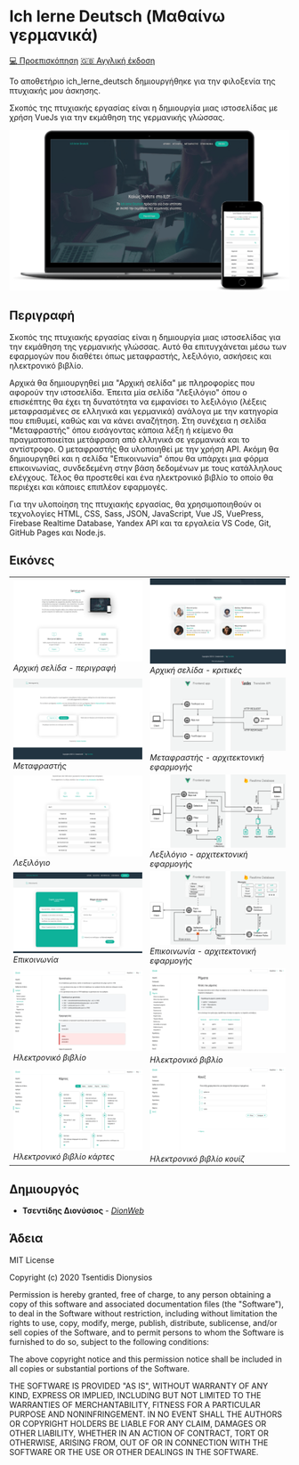 # Ich lerne Deutsch (Μαθαίνω γερμανικά)

[:computer: Προεπισκόπηση](https://ichlernedeutsch.info/) [:uk: Αγγλική έκδοση](README_en.md)

Το αποθετήριο ich_lerne_deutsch δημιουργήθηκε για την φιλοξενία της πτυχιακής μου άσκησης.

Σκοπός της πτυχιακής εργασίας είναι η δημιουργία μιας ιστοσελίδας με χρήση VueJs για την εκμάθηση της γερμανικής γλώσσας.

![Mockup](https://raw.githubusercontent.com/dionweb/ich_lerne_deutsch/screenshots/mockup.png)

## Περιγραφή

Σκοπός της πτυχιακής εργασίας είναι η δημιουργία μιας ιστοσελίδας για την εκμάθηση της γερμανικής γλώσσας. Αυτό θα επιτυγχάνεται μέσω των εφαρμογών που διαθέτει όπως μεταφραστής, λεξιλόγιο, ασκήσεις και ηλεκτρονικό βιβλίο.

Αρχικά θα δημιουργηθεί μια "Αρχική σελίδα" με πληροφορίες που αφορούν την ιστοσελίδα. Έπειτα μία σελίδα "Λεξιλόγιο" όπου ο επισκέπτης θα έχει τη δυνατότητα να εμφανίσει το λεξιλόγιο (λέξεις μεταφρασμένες σε ελληνικά και γερμανικά) ανάλογα με την κατηγορία που επιθυμεί, καθώς και να κάνει αναζήτηση. Στη συνέχεια η σελίδα "Μεταφραστής" όπου εισάγοντας κάποια λέξη ή κείμενο θα πραγματοποιείται μετάφραση από ελληνικά σε γερμανικά και το αντίστροφο. Ο μεταφραστής θα υλοποιηθεί με την χρήση API. Ακόμη θα δημιουργηθεί και η σελίδα "Επικοινωνία" όπου θα υπάρχει μια φόρμα επικοινωνίας, συνδεδεμένη στην βάση δεδομένων με τους κατάλληλους ελέγχους. Τέλος θα προστεθεί και ένα ηλεκτρονικό βιβλίο το οποίο θα περιέχει και κάποιες επιπλέον εφαρμογές.

Για την υλοποίηση της πτυχιακής εργασίας, θα χρησιμοποιηθούν οι τεχνολογίες HTML, CSS, Sass, JSON, JavaScript, Vue JS, VuePress, Firebase Realtime Database, Yandex API και τα εργαλεία VS Code, Git, GitHub Pages και Node.js.

## Εικόνες

|                                                                                                                                             |                                                                                                                                                                              |
| ------------------------------------------------------------------------------------------------------------------------------------------- | ---------------------------------------------------------------------------------------------------------------------------------------------------------------------------- |
| ![Αρχική σελίδα - περιγραφή](https://raw.githubusercontent.com/dionweb/ich_lerne_deutsch/screenshots/Home2.png)_Αρχική σελίδα - περιγραφή_  | ![Αρχική σελίδα - κριτικές](https://raw.githubusercontent.com/dionweb/ich_lerne_deutsch/screenshots/Home3.png)_Αρχική σελίδα - κριτικές_                                     |
| ![Μεταφραστής](https://raw.githubusercontent.com/dionweb/ich_lerne_deutsch/screenshots/Translator.png)_Μεταφραστής_                         | ![Μεταφραστής - αρχιτεκτονική εφαρμογής](https://raw.githubusercontent.com/dionweb/ich_lerne_deutsch/screenshots/Translator-arch.png)_Μεταφραστής - αρχιτεκτονική εφαρμογής_ |
| ![Λεξιλόγιο](https://raw.githubusercontent.com/dionweb/ich_lerne_deutsch/screenshots/Dictionary.png)_Λεξιλόγιο_                             | ![Λεξιλόγιο - αρχιτεκτονική εφαρμογής](https://raw.githubusercontent.com/dionweb/ich_lerne_deutsch/screenshots/Dictionary-arch.png)_Λεξιλόγιο - αρχιτεκτονική εφαρμογής_     |
| ![Επικοινωνία](https://raw.githubusercontent.com/dionweb/ich_lerne_deutsch/screenshots/Contact.png)_Επικοινωνία_                            | ![Επικοινωνία - αρχιτεκτονική εφαρμογής](https://raw.githubusercontent.com/dionweb/ich_lerne_deutsch/screenshots/Contact-arch.png)_Επικοινωνία - αρχιτεκτονική εφαρμογής_    |
| ![Ηλεκτρονικό βιβλίο](https://raw.githubusercontent.com/dionweb/ich_lerne_deutsch/screenshots/ebook1.png)_Ηλεκτρονικό βιβλίο_               | ![Ηλεκτρονικό βιβλίο](https://raw.githubusercontent.com/dionweb/ich_lerne_deutsch/screenshots/ebook2.png)_Ηλεκτρονικό βιβλίο_                                                |
| ![Ηλεκτρονικό βιβλίο κάρτες](https://raw.githubusercontent.com/dionweb/ich_lerne_deutsch/screenshots/ebook3.png)_Ηλεκτρονικό βιβλίο κάρτες_ | ![Ηλεκτρονικό βιβλίο κουίζ](https://raw.githubusercontent.com/dionweb/ich_lerne_deutsch/screenshots/ebook4.png)_Ηλεκτρονικό βιβλίο κουίζ_                                    |

## Δημιουργός

- **Τσεντίδης Διονύσιος** - _[DionWeb](http://www.dionweb.me/)_

## Άδεια

MIT License

Copyright (c) 2020 Tsentidis Dionysios

Permission is hereby granted, free of charge, to any person obtaining a copy
of this software and associated documentation files (the "Software"), to deal
in the Software without restriction, including without limitation the rights
to use, copy, modify, merge, publish, distribute, sublicense, and/or sell
copies of the Software, and to permit persons to whom the Software is
furnished to do so, subject to the following conditions:

The above copyright notice and this permission notice shall be included in all
copies or substantial portions of the Software.

THE SOFTWARE IS PROVIDED "AS IS", WITHOUT WARRANTY OF ANY KIND, EXPRESS OR
IMPLIED, INCLUDING BUT NOT LIMITED TO THE WARRANTIES OF MERCHANTABILITY,
FITNESS FOR A PARTICULAR PURPOSE AND NONINFRINGEMENT. IN NO EVENT SHALL THE
AUTHORS OR COPYRIGHT HOLDERS BE LIABLE FOR ANY CLAIM, DAMAGES OR OTHER
LIABILITY, WHETHER IN AN ACTION OF CONTRACT, TORT OR OTHERWISE, ARISING FROM,
OUT OF OR IN CONNECTION WITH THE SOFTWARE OR THE USE OR OTHER DEALINGS IN THE
SOFTWARE.
